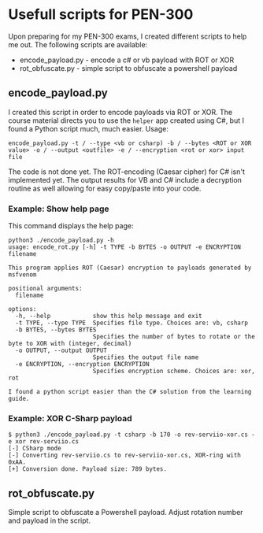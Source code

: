 # Usefull scripts for PEN-300

Upon preparing for my PEN-300 exams, I created different scripts to help me out. The following scripts are available:

* encode_payload.py     - encode a c# or vb payload with ROT or XOR
* rot_obfuscate.py      - simple script to obfuscate a powershell payload

## encode_payload.py
I created this script in order to encode payloads via ROT or XOR. The course material directs you to use the `helper` app created using C#, but I found a Python script much, much easier. Usage:

```
encode_payload.py -t / --type <vb or csharp) -b / --bytes <ROT or XOR value> -o / --output <outfile> -e / --encryption <rot or xor> input file
```

The code is not done yet. The ROT-encoding (Caesar cipher) for C# isn't implemented yet. The output results for VB and C# include a decryption routine as well allowing for easy copy/paste into your code.

### Example: Show help page
This command displays the help page:
```
python3 ./encode_payload.py -h                                                          
usage: encode_rot.py [-h] -t TYPE -b BYTES -o OUTPUT -e ENCRYPTION filename

This program applies ROT (Caesar) encryption to payloads generated by msfvenom

positional arguments:
  filename

options:
  -h, --help            show this help message and exit
  -t TYPE, --type TYPE  Specifies file type. Choices are: vb, csharp
  -b BYTES, --bytes BYTES
                        Specifies the number of bytes to rotate or the byte to XOR with (integer, decimal)
  -o OUTPUT, --output OUTPUT
                        Specifies the output file name
  -e ENCRYPTION, --encryption ENCRYPTION
                        Specifies encryption scheme. Choices are: xor, rot

I found a python script easier than the C# solution from the learning guide.
```

### Example: XOR C-Sharp payload
```
$ python3 ./encode_payload.py -t csharp -b 170 -o rev-serviio-xor.cs -e xor rev-serviio.cs
[-] CSharp mode
[-] Converting rev-serviio.cs to rev-serviio-xor.cs, XOR-ring with 0xAA.
[+] Conversion done. Payload size: 789 bytes.
```

## rot_obfuscate.py

Simple script to obfuscate a Powershell payload. Adjust rotation number and payload in the script.

